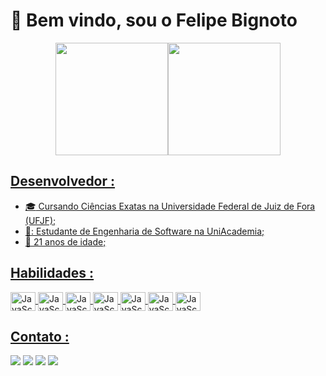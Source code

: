 # 👋 Bem vindo, sou o Felipe Bignoto  

<div align="center">
  <a href="https://github.com/felipebignoto">
  <img height="180em" src="https://github-readme-stats.vercel.app/api?username=felipebignoto&show_icons=true&theme=dracula&include_all_commits=true&count_private=true"/><img height="180em" src="https://github-readme-stats.vercel.app/api/top-langs/?username=felipebignoto&layout=compact&langs_count=7&theme=dracula"/>
</div>

## Desenvolvedor :
  
- :mortar_board: Cursando Ciências Exatas na Universidade Federal de Juiz de Fora (UFJF);
- 📖: Estudante de Engenharia de Software na UniAcademia;
- :cake: 21 anos de idade;

 

## Habilidades :

<div style="display: inline_block">
  
 <img align="center" alt="JavaScript" height="30" width="40" src="https://skillicons.dev/icons?i=html">
 <img align="center" alt="JavaScript" height="30" width="40" src="https://skillicons.dev/icons?i=css">
 <img align="center" alt="JavaScript" height="30" width="40" src="https://skillicons.dev/icons?i=js">
 <img align="center" alt="JavaScript" height="30" width="40" src="https://skillicons.dev/icons?i=react">
 <img align="center" alt="JavaScript" height="30" width="40" src="https://skillicons.dev/icons?i=next">
 <img align="center" alt="JavaScript" height="30" width="40" src="https://skillicons.dev/icons?i=ts">
 <img align="center" alt="JavaScript" height="30" width="40" src="https://skillicons.dev/icons?i=tailwind">
  
</div>

## Contato :	
 
<div> 
  <a href="https://felipe-bignoto.vercel.app/" target="blank"><img src="https://img.shields.io/badge/website-000000?style=for-the-badge&logo=About.me&logoColor=white" target="_blank"></a>
  <a href = "mailto:felipebignoto@gmail.com"><img src="https://img.shields.io/badge/-Gmail-%23333?style=for-the-badge&logo=gmail&logoColor=white" target="_blank"></a>
  <a href="https://www.linkedin.com/in/felipe-bignoto-palacio" target="_blank"><img src="https://img.shields.io/badge/-LinkedIn-%230077B5?style=for-the-badge&logo=linkedin&logoColor=white" target="_blank"></a> 
  <a href = "https://wa.me/5532991689844"><img src="https://img.shields.io/badge/WhatsApp-25D366?style=for-the-badge&logo=whatsapp&logoColor=white" target="_blank"></a>
</div> 
